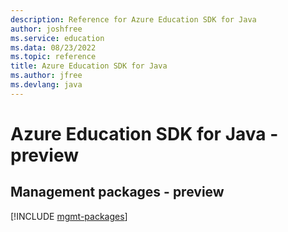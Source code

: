 ```yaml
---
description: Reference for Azure Education SDK for Java
author: joshfree
ms.service: education
ms.data: 08/23/2022
ms.topic: reference
title: Azure Education SDK for Java
ms.author: jfree
ms.devlang: java
---
```

# Azure Education SDK for Java - preview

## Management packages - preview
[!INCLUDE [mgmt-packages](education-mgmt-index.md)]